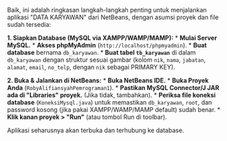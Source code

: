 Baik, ini adalah ringkasan langkah-langkah penting untuk menjalankan aplikasi "DATA KARYAWAN" dari NetBeans, dengan asumsi proyek dan file sudah tersedia:

**1. Siapkan Database (MySQL via XAMPP/WAMP/MAMP):**
    * **Mulai Server MySQL.**
    * **Akses phpMyAdmin** (`http://localhost/phpmyadmin`).
    * **Buat database** bernama `db_karyawan`.
    * **Buat tabel `tb_karyawan`** di dalam `db_karyawan` dengan struktur sesuai gambar (kolom `nik`, `nama`, `jabatan`, `alamat`, `email`, `no_telp`, dengan `nik` sebagai PRIMARY KEY).

**2. Buka & Jalankan di NetBeans:**
    * **Buka NetBeans IDE.**
    * **Buka Proyek Anda** (`RobyAlifiansyahPemrograman1`).
    * **Pastikan MySQL Connector/J JAR ada di "Libraries" proyek.** (Jika tidak, tambahkan).
    * **Periksa file koneksi database** (`KoneksiMysql.java`) untuk memastikan `db_karyawan`, `root`, dan password kosong (jika pakai XAMPP/WAMP/MAMP default) sudah benar.
    * **Klik kanan proyek > "Run"** (atau tombol Run di toolbar).

Aplikasi seharusnya akan terbuka dan terhubung ke database.
